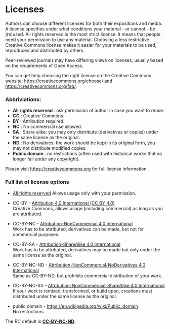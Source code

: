 <a id="licences"></a>


# Licenses

Authors can choose different licenses for both their expositions and media. A license specifies under what conditions
your material - or cannot - be (re)used. All rights reserved is the most strict license: it means that people need your permission to use any material. Choosing a less restrictive Creative Commons license makes it easier for your materials to be used, reproduced and distributed by others.

Peer-reviewed journals may have differing views on licenses, usually based on the requirements of Open Access.

You can get help choosing the right license on the Creative Commons website:
<https://creativecommons.org/choose/> and <https://creativecommons.org/faq/>. 


### __Abbriviations:__

* __All rights reserved__ : ask permission of author in case you want to reuse.
* __CC__ : Creative Commons.
* __BY__ : Attribution required.
* __NC__ : No commercial use allowed.
* __SA__ : Share alike: you may only distribute (derivatives or copies) under the same license as the original.
* __ND__ : No derivatives: the work should be kept in its original form, you may not distribute modified copies.
* __Public domain__ : no restrictions (often used with historical works that no longer fall under any copyright).

Please visit <https://creativecommons.org> for full license information.

### Full list of license options

* [All rights reserved](https://en.wikipedia.org/wiki/All_rights_reserved) 
Allows usage only with your permission.
  
* CC-BY - [Attribution 4.0 International (CC BY 4.0) ](https://creativecommons.org/licenses/by/4.0/)\
  Creative Commons, allows usage (including commercial) as long as you are attributed.

<!-- * CC-BY-ND - [Attribution-NoDerivatives 4.0 International](https://creativecommons.org/licenses/by-nd/4.0/)\
  Same as CC-BY, but only if the work is used in its original form (and complete). 
   -->

* CC-BY-NC - [Attribution-NonCommercial 4.0 International](https://creativecommons.org/licenses/by-nc/4.0/)\
  Work has to be attributed, derivatives can be made, but not for commercial purposes.

* CC-BY-SA - [Attribution-ShareAlike 4.0 International](https://creativecommons.org/licenses/by-sa/4.0/)\
  Work has to be attributed, derivatives may be made but only under the same license as the original.

* CC-BY-NC-ND - [Attribution-NonCommercial-NoDerivatives 4.0 International](https://creativecommons.org/licenses/by-nc-nd/4.0/)\
  Same as CC-BY-ND, but prohibits commercial distribution of your work.
  

* CC-BY-NC-SA - [Attribution-NonCommercial-ShareAlike 4.0 International](https://creativecommons.org/licenses/by-nc-sa/4.0/)\
  If your work is remixed, transformed, or build upon, creations must distributed under the same license as the original. 

* public domain - <https://en.wikipedia.org/wiki/Public_domain>\
  No restrictions.


The RC default is [__CC-BY-NC-ND__](https://creativecommons.org/licenses/by-nc-nd/4.0/).


